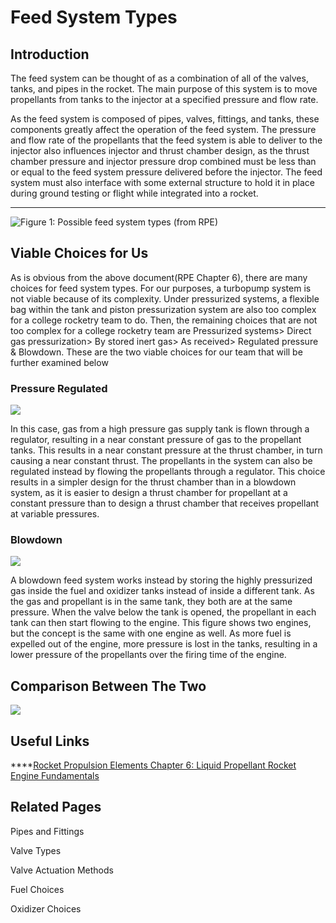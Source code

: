 # Feed System Types

## Introduction

The feed system can be thought of as a combination of all of the valves, tanks, and pipes in the rocket. The main purpose of this system is to move propellants from tanks to the injector at a specified pressure and flow rate.

As the feed system is composed of pipes, valves, fittings, and tanks, these components greatly affect the operation of the feed system. The pressure and flow rate of the propellants that the feed system is able to deliver to the injector also influences injector and thrust chamber design, as the thrust chamber pressure and injector pressure drop combined must be less than or equal to the feed system pressure delivered before the injector. The feed system must also interface with some external structure to hold it in place during ground testing or flight while integrated into a rocket.



****

![Figure 1: Possible feed system types (from RPE)](https://lh5.googleusercontent.com/xRLIaj5NOGDpz7xKlKoZuIWDYLMMrhdKlshXuIrdjh4ioyfHF0z-uCC04mYJo5Ctt6c8cMwBMGCsTjEq9s6MxHRupw\_DCyLkdtWatolhiS8LYKXY9GuYnXg\_cN1ts5x1-P6pLV7s)

## **Viable Choices for Us**

As is obvious from the above document(RPE Chapter 6), there are many choices for feed system types. For our purposes, a turbopump system is not viable because of its complexity. Under pressurized systems, a flexible bag within the tank and piston pressurization system are also too complex for a college rocketry team to do. Then, the remaining choices that are not too complex for a college rocketry team are Pressurized systems> Direct gas pressurization> By stored inert gas> As received> Regulated pressure & Blowdown. These are the two viable choices for our team that will be further examined below

### **Pressure Regulated**

![](https://lh5.googleusercontent.com/gba7t1XDTBA6\_KSIJABSQOasrrAKNYUOrmnRbGXrGOf4PXFzKk7xBzVB2kS-NXW02\_O2qy-xqzDmoDVUiWRS\_ezVHOsxqqsczgUxUYLeO2XzqwK4EjGjFsS2-H0aiLyD0I\_W1o-i)

In this case, gas from a high pressure gas supply tank is flown through a regulator, resulting in a near constant pressure of gas to the propellant tanks. This results in a near constant pressure at the thrust chamber, in turn causing a near constant thrust. The propellants in the system can also be regulated instead by flowing the propellants through a regulator. This choice results in a simpler design for the thrust chamber than in a blowdown system, as it is easier to design a thrust chamber for propellant at a constant pressure than to design a thrust chamber that receives propellant at variable pressures.

### **Blowdown**&#x20;

![](https://lh6.googleusercontent.com/Aml09CZW1YD1clzXyRlByOw3GybbXbr8D79Ka0uFGUNZiNLJ0oL7--CX2wCgW2Y-xe6ZfW\_NKuPJfrIsf4dcaMnOrUJWXAexx6RC6QZrIh6ZNYHbSPqVrC19p0DX4YV6QH2CmMt5)

A blowdown feed system works instead by storing the highly pressurized gas inside the fuel and oxidizer tanks instead of inside a different tank. As the gas and propellant is in the same tank, they both are at the same pressure. When the valve below the tank is opened, the propellant in each tank can then start flowing to the engine. This figure shows two engines, but the concept is the same with one engine as well. As more fuel is expelled out of the engine, more pressure is lost in the tanks, resulting in a lower pressure of the propellants over the firing time of the engine.&#x20;

## **Comparison Between The Two**

![](https://lh3.googleusercontent.com/cAIoi3sWJsx0x5uHNNdl2r7bhPjFAnspeZBRyFqTpWsg16k6\_x7yZR86Ny-MhFs84SPKE7CsgxQwNGPgP9csFT1rguBUUVQMkbcK1blM1CvsU-hM4W-39DVvBdTw6vFjQD49lFE6)

## **Useful Links**

****[Rocket Propulsion Elements Chapter 6: Liquid Propellant Rocket Engine Fundamentals ](https://wodeshu.gitee.io/roprop/text00009.html#c06)

## Related Pages

Pipes and Fittings

Valve Types

Valve Actuation Methods

Fuel Choices

Oxidizer Choices

## &#x20; 
